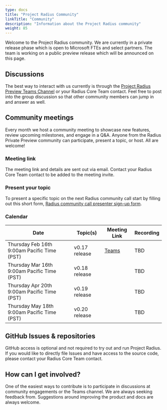 ```yaml
---
type: docs
title: "Project Radius Community"
linkTitle: "Community"
description: "Information about the Project Radius community"
weight: 85
---
```


Welcome to the Project Radius community. We are currently in a private release phase which is open to Microsoft FTEs and select partners. The team is working on a public preview release which will be announced on this page.

## Discussions

The best way to interact with us currently is through the [Project Radius Preview Teams Channel](https://teams.microsoft.com/l/channel/19%3a97f6300da02447aba041e010c478567e%40thread.tacv2/Preview%2520Discussion?groupId=7eb9839b-5ec6-448d-8447-a820b6bd2cdd&tenantId=72f988bf-86f1-41af-91ab-2d7cd011db47) or your Radius Core Team contact. Feel free to post into the group discussion so that other community members can jump in and answer as well.

## Community meetings

Every month we host a community meeting to showcase new features, review upcoming milestones, and engage in a Q&A. 
Anyone from the Radius Private Preview community can participate, present a topic, or host. All are welcome!

### Meeting link

The meeting link and details are sent out via email. Contact your Radius Core Team contact to be added to the meeting invite.

### Present your topic

To present a specific topic on the next Radius community call start by filling out this short form, [Radius community call presenter sign-up form](https://forms.office.com/Pages/ResponsePage.aspx?id=v4j5cvGGr0GRqy180BHbRw_b7M-8iE1NkIMvs0xAJFFUQlozVThYSzI4OVhRU0E3NlI0U05GNzZFTi4u).

### Calendar

| Date | Topic(s) | Meeting Link | Recording |
|------|----------|--------------|-----------|
| Thursday Feb 16th 9:00am Pacific Time (PST) | v0.17 release | [Teams](https://teams.microsoft.com/l/meetup-join/19%3ameeting_MGRhYzc0NzAtZDEzMi00NjA0LTllYTItNDc1M2EzNzQwMTUz%40thread.v2/0?context=%7b%22Tid%22%3a%2272f988bf-86f1-41af-91ab-2d7cd011db47%22%2c%22Oid%22%3a%22a6a9b210-8672-47c2-b58f-0aa092ed4b39%22%7d) | TBD |
| Thursday Mar 16th 9:00am Pacific Time (PST) | v0.18 release | | TBD |
| Thursday Apr 20th 9:00am Pacific Time (PST) | v0.19 release | | TBD |
| Thursday May 18th 9:00am Pacific Time (PST) | v0.20 release | | TBD |

## GitHub Issues & repositories

GitHub access is optional and not required to try out and run Project Radius. If you would like to directly file Issues and have access to the source code, please contact your Radius Core Team contact.

## How can I get involved?

One of the easiest ways to contribute is to participate in discussions at community engagements or the Teams channel. We are always seeking feedback from. Suggestions around improving the product and docs are always welcome.
